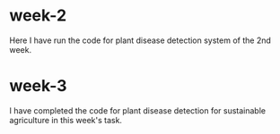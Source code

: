 # week-2
Here I have run the code for plant disease detection system of the 2nd week.
# week-3
I have completed the code for plant disease detection for sustainable agriculture in this week's task.
